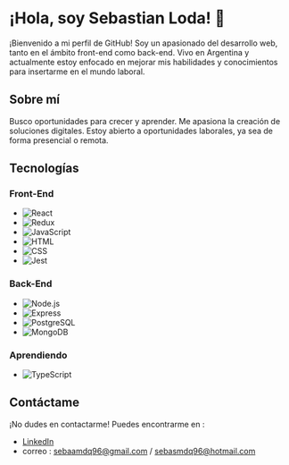 # ¡Hola, soy Sebastian Loda! 👋

¡Bienvenido a mi perfil de GitHub! Soy un apasionado del desarrollo web, tanto en el ámbito front-end como back-end. Vivo en Argentina y actualmente estoy enfocado en mejorar mis habilidades y conocimientos para insertarme en el mundo laboral.

## Sobre mí

Busco oportunidades para crecer y aprender. 
Me apasiona la creación de soluciones digitales.
Estoy abierto a oportunidades laborales, ya sea de forma presencial o remota.

## Tecnologías

### Front-End

- ![React](https://img.shields.io/badge/-React-61DAFB?style=flat-square&logo=react&logoColor=white&link=https://reactjs.org/)
- ![Redux](https://img.shields.io/badge/-Redux-764ABC?style=flat-square&logo=redux&logoColor=white&link=https://redux.js.org/)
- ![JavaScript](https://img.shields.io/badge/-JavaScript-F7DF1E?style=flat-square&logo=javascript&logoColor=white&link=https://developer.mozilla.org/en-US/docs/Web/JavaScript)
- ![HTML](https://img.shields.io/badge/-HTML5-E34F26?style=flat-square&logo=html5&logoColor=white&link=https://developer.mozilla.org/en-US/docs/Web/HTML)
- ![CSS](https://img.shields.io/badge/-CSS3-1572B6?style=flat-square&logo=css3&logoColor=white&link=https://developer.mozilla.org/en-US/docs/Web/CSS)
- ![Jest](https://img.shields.io/badge/-CSS3-1572B6?style=flat-square&logo=css3&logoColor=white&link=https://developer.mozilla.org/en-US/docs/Web/Jest)

### Back-End

- ![Node.js](https://img.shields.io/badge/-Node.js-339933?style=flat-square&logo=node.js&logoColor=white&link=https://nodejs.org/)
- ![Express](https://img.shields.io/badge/-Express-000000?style=flat-square&logo=express&logoColor=white&link=https://expressjs.com/)
- ![PostgreSQL](https://img.shields.io/badge/-PostgreSQL-336791?style=flat-square&logo=postgresql&logoColor=white&link=https://www.postgresql.org/)
- ![MongoDB](https://img.shields.io/badge/-MongoDB-47A248?style=flat-square&logo=mongodb&logoColor=white&link=https://www.mongodb.com/)

### Aprendiendo

- ![TypeScript](https://img.shields.io/badge/-TypeScript-007ACC?style=flat-square&logo=typescript&logoColor=white&link=https://www.typescriptlang.org/)

## Contáctame

¡No dudes en contactarme! Puedes encontrarme en :
- [LinkedIn](https://www.linkedin.com/in/sebastian-loda-8a94b3275)
- correo : sebaamdq96@gmail.com / sebasmdq96@hotmail.com
